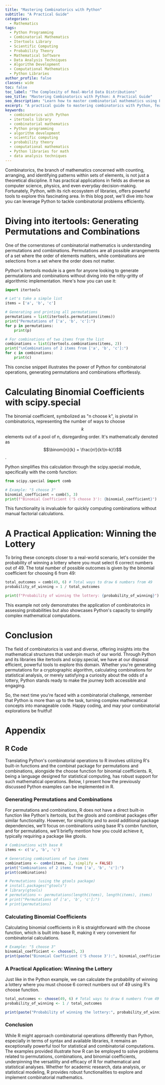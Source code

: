 ```yaml
---
title: "Mastering Combinatorics with Python"
subtitle: "A Practical Guide"
categories:
  - Mathematics
tags:
  - Python Programming
  - Combinatorial Mathematics
  - Itertools Library
  - Scientific Computing
  - Probability Theory
  - Mathematical Software
  - Data Analysis Techniques
  - Algorithm Development
  - Computational Mathematics
  - Python Libraries
author_profile: false
classes: wide
toc: false
toc_label: "The Complexity of Real-World Data Distributions"
seo_title: "Mastering Combinatorics with Python: A Practical Guide"
seo_description: "Learn how to master combinatorial mathematics using Python. Explore practical applications with the itertools library, scientific computing, and probability theory."
excerpt: "A practical guide to mastering combinatorics with Python, featuring hands-on examples using the itertools library and insights into scientific computing and probability theory."
keywords:
  - combinatorics with Python
  - itertools library
  - combinatorial mathematics
  - Python programming
  - algorithm development
  - scientific computing
  - probability theory
  - computational mathematics
  - Python libraries for math
  - data analysis techniques
---
```


Combinatorics, the branch of mathematics concerned with counting, arranging, and identifying patterns within sets of elements, is not just a theoretical discipline. It has practical applications in fields as diverse as computer science, physics, and even everyday decision-making. Fortunately, Python, with its rich ecosystem of libraries, offers powerful tools to explore this fascinating area. In this blog post, we'll dive into how you can leverage Python to tackle combinatorial problems efficiently.

# Diving into itertools: Generating Permutations and Combinations

One of the cornerstones of combinatorial mathematics is understanding permutations and combinations. Permutations are all possible arrangements of a set where the order of elements matters, while combinations are selections from a set where the order does not matter.

Python's itertools module is a gem for anyone looking to generate permutations and combinations without diving into the nitty-gritty of algorithmic implementation. Here's how you can use it:

```python
import itertools

# Let's take a simple list
items = ['a', 'b', 'c']

# Generating and printing all permutations
permutations = list(itertools.permutations(items))
print("Permutations of ['a', 'b', 'c']:")
for p in permutations:
    print(p)

# For combinations of two items from the list
combinations = list(itertools.combinations(items, 2))
print("\nCombinations of 2 items from ['a', 'b', 'c']:")
for c in combinations:
    print(c)

```

This concise snippet illustrates the power of Python for combinatorial operations, generating permutations and combinations effortlessly.

# Calculating Binomial Coefficients with scipy.special

The binomial coefficient, symbolized as "n choose k", is pivotal in combinatorics, representing the number of ways to choose $$k$$ elements out of a pool of n, disregarding order. It's mathematically denoted as $$\binom{n}{k} = \frac{n!}{k!(n-k)!}$$. 

Python simplifies this calculation through the scipy.special module, specifically with the comb function:

```python
from scipy.special import comb

# Example: "5 choose 3"
binomial_coefficient = comb(5, 3)
print(f"Binomial Coefficient ('5 choose 3'): {binomial_coefficient}")
```

This functionality is invaluable for quickly computing combinations without manual factorial calculations.

# A Practical Application: Winning the Lottery

To bring these concepts closer to a real-world scenario, let's consider the probability of winning a lottery where you must select 6 correct numbers out of 49. The total number of possible outcomes is given by the binomial coefficient for choosing 6 from 49:

```python
total_outcomes = comb(49, 6) # Total ways to draw 6 numbers from 49
probability_of_winning = 1 / total_outcomes

print(f"Probability of winning the lottery: {probability_of_winning}")
```

This example not only demonstrates the application of combinatorics in assessing probabilities but also showcases Python's capacity to simplify complex mathematical computations.

# Conclusion

The field of combinatorics is vast and diverse, offering insights into the mathematical structures that underpin much of our world. Through Python and its libraries like itertools and scipy.special, we have at our disposal efficient, powerful tools to explore this domain. Whether you're generating permutations for a cryptographic algorithm, calculating combinations for statistical analysis, or merely satisfying a curiosity about the odds of a lottery, Python stands ready to make the journey both accessible and engaging.

So, the next time you're faced with a combinatorial challenge, remember that Python is more than up to the task, turning complex mathematical concepts into manageable code. Happy coding, and may your combinatorial explorations be fruitful!

# Appendix

## R Code

Translating Python's combinatorial operations to R involves utilizing R's built-in functions and the combinat package for permutations and combinations, alongside the choose function for binomial coefficients. R, being a language designed for statistical computing, has robust support for such mathematical operations. Below, I present how the previously discussed Python examples can be implemented in R.

### Generating Permutations and Combinations

For permutations and combinations, R does not have a direct built-in function like Python's itertools, but the gtools and combinat packages offer similar functionality. However, for simplicity and to avoid additional package dependencies, we'll focus on combinations using base R's combn function, and for permutations, we'll briefly mention how you could achieve it, typically requiring a package like gtools.

```R
# Combinations with base R
items <- c('a', 'b', 'c')

# Generating combinations of two items
combinations <- combn(items, 2, simplify = FALSE)
print("Combinations of 2 items from ['a', 'b', 'c']:")
print(combinations)

# Permutations (using the gtools package)
# install.packages("gtools")
# library(gtools)
# permutations <- permutations(length(items), length(items), items)
# print("Permutations of ['a', 'b', 'c']:")
# print(permutations)
```

### Calculating Binomial Coefficients

Calculating binomial coefficients in R is straightforward with the choose function, which is built into base R, making it very convenient for combinatorial calculations.
```R
# Example: "5 choose 3"
binomial_coefficient <- choose(5, 3)
print(paste("Binomial Coefficient ('5 choose 3'):", binomial_coefficient))
```

### A Practical Application: Winning the Lottery

Just like in the Python example, we can calculate the probability of winning a lottery where you must choose 6 correct numbers out of 49 using R's choose function.

```R
total_outcomes <- choose(49, 6) # Total ways to draw 6 numbers from 49
probability_of_winning <- 1 / total_outcomes

print(paste("Probability of winning the lottery:", probability_of_winning))
```

### Conclusion

While R might approach combinatorial operations differently than Python, especially in terms of syntax and available libraries, it remains an exceptionally powerful tool for statistical and combinatorial computations. The examples provided illustrate how R can be employed to solve problems related to permutations, combinations, and binomial coefficients, underpinning the versatility and efficacy of R for mathematical and statistical analyses. Whether for academic research, data analysis, or statistical modeling, R provides robust functionalities to explore and implement combinatorial mathematics.
